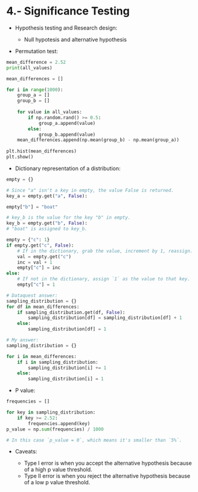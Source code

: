 # 4.- Significance Testing

* Hypothesis testing and Research design:
  * Null hypotesis and alternative hypothesis
  
* Permutation test:

```python
mean_difference = 2.52
print(all_values)

mean_differences = []

for i in range(1000):
    group_a = []
    group_b = []
    
    for value in all_values:
        if np.random.rand() >= 0.5:
            group_a.append(value)
        else:
            group_b.append(value)
    mean_differences.append(np.mean(group_b) - np.mean(group_a))
    
plt.hist(mean_differences)
plt.show()
```

* Dictionary representation of a distribution:

```python
empty = {}

# Since "a" isn't a key in empty, the value False is returned.
key_a = empty.get("a", False):

empty["b"] = "boat"

# key_b is the value for the key "b" in empty.
key_b = empty.get("b", False):
# "boat" is assigned to key_b.
```

```python
empty = {"c": 1}
if empty.get("c", False):
    # If in the dictionary, grab the value, increment by 1, reassign.
    val = empty.get("c")
    inc = val + 1
    empty["c"] = inc
else:
    # If not in the dictionary, assign `1` as the value to that key.
    empty["c"] = 1
```

```python
# Dataquest answer:
sampling_distribution = {}
for df in mean_differences:
    if sampling_distribution.get(df, False):
        sampling_distribution[df] = sampling_distribution[df] + 1
    else:
        sampling_distribution[df] = 1
```

```python
# My answer:
sampling_distribution = {}

for i in mean_differences:
    if i in sampling_distribution:
        sampling_distribution[i] += 1
    else:
        sampling_distribution[i] = 1
```

* P value:

```python
frequencies = []

for key in sampling_distribution:
    if key >= 2.52:
        frequencies.append(key)
p_value = np.sum(frequencies) / 1000

# In this case `p_value = 0`, which means it's smaller than `5%`.
```

* Caveats:

  * Type I error is when you accept the alternative hypothesis because of a high p value threshold.
  * Type II error is when you reject the alternative hypothesis because of a low p value threshold.

